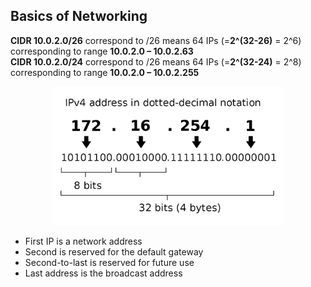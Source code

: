 ## Basics of Networking  

**CIDR 10.0.2.0/26** correspond to /26 means 64 IPs (=**2^(32-26)** = 2^6) corresponding to range **10.0.2.0 – 10.0.2.63**   
**CIDR 10.0.2.0/24** correspond to /26 means 64 IPs (=**2^(32-24)** = 2^8) corresponding to range **10.0.2.0 – 10.0.2.255**   

<p align="center">
  <img src="/Content/Ipv4.png" width="370" />

</p>

- First IP is a network address
- Second is reserved for the default gateway
- Second-to-last is reserved for future use
- Last address is the broadcast address
